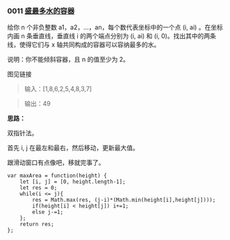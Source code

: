 ### 0011 [盛最多水的容器](https://leetcode-cn.com/problems/container-with-most-water/)

给你 n 个非负整数 a1，a2，...，an，每个数代表坐标中的一个点 (i, ai) 。在坐标内画 n 条垂直线，垂直线 i 的两个端点分别为 (i, ai) 和 (i, 0)。找出其中的两条线，使得它们与 x 轴共同构成的容器可以容纳最多的水。

说明：你不能倾斜容器，且 n 的值至少为 2。

图见链接

>输入：[1,8,6,2,5,4,8,3,7]

>输出：49

**思路：**

双指针法。

首先 i, j 在最左和最右，然后移动，更新最大值。

跟滑动窗口有点像吧，移就完事了。

```
var maxArea = function(height) {
    let [i, j] = [0, height.length-1];
    let res = 0;
    while(i <= j){
        res = Math.max(res, (j-i)*(Math.min(height[i],height[j])));
        if(height[i] < height[j]) i+=1;
        else j-=1;
    };
    return res;
};
```
